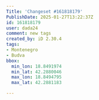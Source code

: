 ```yaml
---
Title: 'Changeset #161818179'
PublishDate: 2025-01-27T13:22:37Z
id: 161818179
user: dada24
comment: new tags
created_by: iD 2.30.4
tags:
- Montenegro
- Budva
bbox:
  min_lon: 18.8491974
  min_lat: 42.2880046
  max_lon: 18.8494795
  max_lat: 42.2881183

---
```

